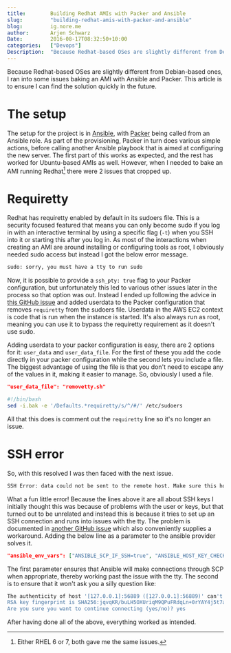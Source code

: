 ```yaml
---
title:        Building Redhat AMIs with Packer and Ansible
slug:         "building-redhat-amis-with-packer-and-ansible"
blog:         ig.nore.me  
author:       Arjen Schwarz  
Date:         2016-08-17T08:32:50+10:00
categories:   ["Devops"]
Description:  "Because Redhat-based OSes are slightly different from Debian-based ones, I ran into some issues provisioning an AMI with Ansible and Packer. This article is to ensure I can find the solution quickly in the future."
---
```


Because Redhat-based OSes are slightly different from Debian-based ones, I ran into some issues baking an AMI with Ansible and Packer. This article is to ensure I can find the solution quickly in the future.

# The setup

The setup for the project is in [Ansible][ansible], with [Packer][packer] being called from an Ansible role. As part of the provisioning, Packer in turn does various simple actions, before calling another Ansible playbook that is aimed at configuring the new server. The first part of this works as expected, and the rest has worked for Ubuntu-based AMIs as well. However, when I needed to bake an AMI running Redhat[^version] there were 2 issues that cropped up.

[ansible]: https://www.ansible.com

[packer]: https://www.packer.io

[^version]: Either RHEL 6 or 7, both gave me the same issues.

# Requiretty

Redhat has requiretty enabled by default in its sudoers file. This is a security focused featured that means you can only become sudo if you log in with an interactive terminal by using a specific flag (`-t`) when you SSH into it or starting this after you log in. As most of the interactions when creating an AMI are around installing or configuring tools as root, I obviously needed sudo access but instead I got the below error message.

```bash
sudo: sorry, you must have a tty to run sudo
```

Now, it is possible to provide a `ssh_pty: true` flag to your Packer configuration, but unfortunately this led to various other issues later in the process so that option was out. Instead I ended up following the advice in [this GitHub issue][ttysolution] and added userdata to the Packer configuration that removes `requiretty` from the sudoers file. Userdata in the AWS EC2 context is code that is run when the instance is started. It's also always run as root, meaning you can use it to bypass the requiretty requirement as it doesn't use sudo.

Adding userdata to your packer configuration is easy, there are 2 options for it: `user_data` and `user_data_file`. For the first of these you add the code directly in your packer configuration while the second lets you include a file. The biggest advantage of using the file is that you don't need to escape any of the values in it, making it easier to manage. So, obviously I used a file.

```json
"user_data_file": "removetty.sh"
```

```bash
#!/bin/bash
sed -i.bak -e '/Defaults.*requiretty/s/^/#/' /etc/sudoers
```

All that this does is comment out the `requiretty` line so it's no longer an issue.

[ttysolution]: https://github.com/mitchellh/packer/issues/3406

# SSH error

So, with this resolved I was then faced with the next issue.

```bash
SSH Error: data could not be sent to the remote host. Make sure this host can be reached over ssh
```

What a fun little error! Because the lines above it are all about SSH keys I initially thought this was because of problems with the user or keys, but that turned out to be unrelated and instead this is because it tries to set up an SSH connection and runs into issues with the tty. The problem is documented in [another GitHub issue][sshsolution] which also conveniently supplies a workaround. Adding the below line as a parameter to the ansible provider solves it.

```json
"ansible_env_vars": ["ANSIBLE_SCP_IF_SSH=true", "ANSIBLE_HOST_KEY_CHECKING=false"]
```

The first parameter ensures that Ansible will make connections through SCP when appropriate, thereby working past the issue with the tty. The second is to ensure that it won't ask you a silly question like:

```bash
The authenticity of host '[127.0.0.1]:56889 ([127.0.0.1]:56889)' can't be established.
RSA key fingerprint is SHA256:jqvqKR/buLH5OXUriqM9QPuFRdqLn+0rYAY4j5t7aQ0.
Are you sure you want to continue connecting (yes/no)? yes
```

After having done all of the above, everything worked as intended.


[sshsolution]: https://github.com/ansible/ansible/issues/13401
